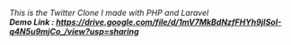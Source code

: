 *This is the Twitter Clone I made with PHP and Laravel* <br>
***Demo Link : https://drive.google.com/file/d/1mV7MkBdNzfFHYh9jlSoI-q4N5u9mjCo_/view?usp=sharing***
